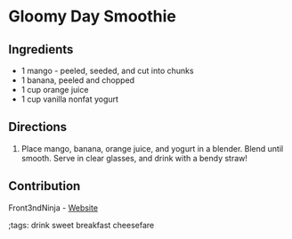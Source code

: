 # Gloomy Day Smoothie

## Ingredients

- 1 mango - peeled, seeded, and cut into chunks
- 1 banana, peeled and chopped
- 1 cup orange juice
- 1 cup vanilla nonfat yogurt

## Directions

1. Place mango, banana, orange juice, and yogurt in a blender. Blend until smooth. Serve in clear glasses, and drink with a bendy straw!

## Contribution

Front3ndNinja - [Website](https://github.com/Front3ndNinja)

;tags: drink sweet breakfast cheesefare

